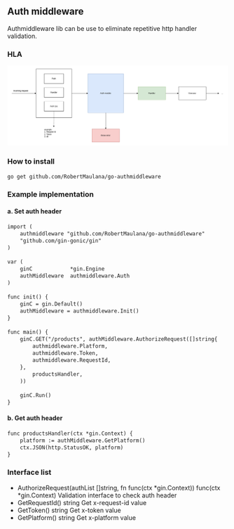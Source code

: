 ## Auth middleware
Authmiddleware lib can be use to eliminate repetitive http handler validation.

### HLA
![authmiddleware](reusable-module-hla.png)

### How to install
```
go get github.com/RobertMaulana/go-authmiddleware
```

### Example implementation

#### a. Set auth header  
```
import (
    authmiddleware "github.com/RobertMaulana/go-authmiddleware"
    "github.com/gin-gonic/gin"
)

var (
    ginC            *gin.Engine
    authMiddleware  authmiddleware.Auth
)

func init() {
    ginC = gin.Default()
    authMiddleware = authmiddleware.Init()
}

func main() {
    ginC.GET("/products", authMiddleware.AuthorizeRequest([]string{
	    authmiddleware.Platform,
	    authmiddleware.Token,
	    authmiddleware.RequestId,
    },
	    productsHandler,
    ))
    
    ginC.Run()
}

```
#### b. Get auth header 
```
func productsHandler(ctx *gin.Context) {
	platform := authMiddleware.GetPlatform()
    ctx.JSON(http.StatusOK, platform)
}
```

### Interface list
* AuthorizeRequest(authList []string, fn func(ctx *gin.Context)) func(ctx *gin.Context)
    Validation interface to check auth header
* GetRequestId() string
    Get x-request-id value
* GetToken() string
    Get x-token value
* GetPlatform() string
    Get x-platform value


